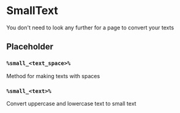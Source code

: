 # SmallText
You don't need to look any further for a page to convert your texts

## Placeholder

### `%small_<text_space>%`
Method for making texts with spaces

### `%small_<text>%`
Convert uppercase and lowercase text to small text
